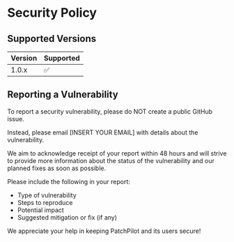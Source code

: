# Security Policy

## Supported Versions

| Version | Supported          |
| ------- | ------------------ |
| 1.0.x   | :white_check_mark: |

## Reporting a Vulnerability

To report a security vulnerability, please do NOT create a public GitHub issue.

Instead, please email [INSERT YOUR EMAIL] with details about the vulnerability.

We aim to acknowledge receipt of your report within 48 hours and will strive to provide more information about the status of the vulnerability and our planned fixes as soon as possible.

Please include the following in your report:

- Type of vulnerability
- Steps to reproduce
- Potential impact
- Suggested mitigation or fix (if any)

We appreciate your help in keeping PatchPilot and its users secure!
